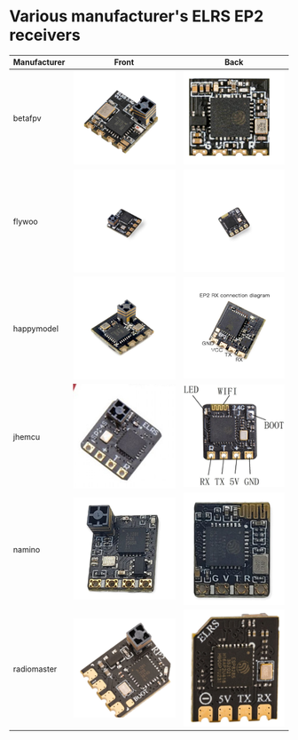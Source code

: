 # Various manufacturer's ELRS EP2 receivers
| Manufacturer | Front | Back |
| ------------ | ----- | ---- |
| betafpv | ![./images/ep2_betafpv_front.jpg](./images/ep2_betafpv_front.jpg) | ![./images/ep2_betafpv_back.jpg](./images/ep2_betafpv_back.jpg) |
| flywoo | ![./images/ep2_flywoo_front.jpg](./images/ep2_flywoo_front.jpg) | ![./images/ep2_flywoo_back.jpg](./images/ep2_flywoo_back.jpg) |
| happymodel | ![./images/ep2_happymodel_front.jpg](./images/ep2_happymodel_front.jpg) | ![./images/ep2_happymodel_back.jpg](./images/ep2_happymodel_back.jpg) |
| jhemcu | ![./images/ep2_jhemcu_front.jpg](./images/ep2_jhemcu_front.jpg) | ![./images/ep2_jhemcu_back.jpg](./images/ep2_jhemcu_back.jpg) |
| namino | ![./images/ep2_namino_front.jpg](./images/ep2_namino_front.jpg) | ![./images/ep2_namino_back.jpg](./images/ep2_namino_back.jpg) |
| radiomaster | ![./images/ep2_radiomaster_front.jpg](./images/ep2_radiomaster_front.jpg) | ![./images/ep2_radiomaster_back.jpg](./images/ep2_radiomaster_back.jpg) |